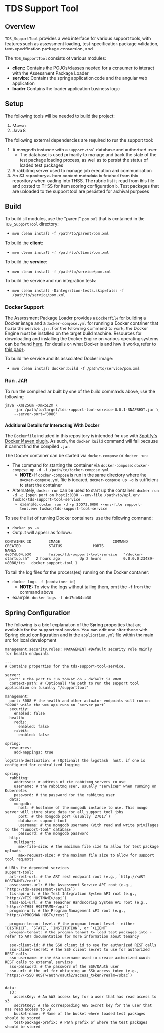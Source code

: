 # TDS Support Tool
## Overview
`TDS_SupportTool` provides a web interface for various support tools, with features such as assessment loading, test-specification 
package validation, test-specification package conversion, and 

The `TDS_SupportTool` consists of various modules:

* **client:** Contains the POJOs/classes needed for a consumer to interact with the Assessment Package Loader
* **service:** Contains the spring application code and the angular web application
* **loader** Contains the loader application business logic


## Setup
The following tools will be needed to build the project:

1. Maven
2. Java 8

The following external dependencies are required to run the support tool:

1. A mongodb instance with a `support-tool` database and authorized user
    - The database is used primarily to manage and track the state of the test package loading process, as well as to persist the status of loaded test packages
2. A rabbitmq server used to manage job execution and communication
3. An S3 repository
    a. Item content metadata is fetched from this repository when loading into THSS. The rubric list is read from this file and posted to THSS for item scoring configuration
    b. Test packages that are uploaded to the support tool are persisted for archival purposes

## Build
To build all modules, use the "parent" `pom.xml` that is contained in the `TDS_SupportTool` directory:

* `mvn clean install -f /path/to/parent/pom.xml`

To build the **client**:

* `mvn clean install -f /path/to/client/pom.xml`

To build the **service**:

* `mvn clean install -f /path/to/service/pom.xml`

To build the service and run integration tests:
  
* `mvn clean install -Dintegration-tests.skip=false -f /path/to/service/pom.xml`

### Docker Support
The Assessment Package Loader provides a `Dockerfile` for building a Docker image and a `docker-compose.yml` for running a Docker container that hosts the service `.jar`.  For the following command to work, the Docker Engine must be installed on the target build machine.  Resources for downloading and installing the Docker Engine on various operating systems can be found [here](https://docs.docker.com/engine/installation/).  For details on what Docker is and how it works, refer to [this page](https://www.docker.com/what-docker).

To build the service and its associated Docker image:

* `mvn clean install docker:build -f /path/to/service/pom.xml`

### Run .JAR
To run the compiled jar built by one of the build commands above, use the following:

```
java -Xms256m -Xmx512m \
    -jar /path/to/target/tds-support-tool-service-0.0.1-SNAPSHOT.jar \
    --server-port="8080"
```

#### Additional Details for Interacting With Docker
The `Dockerfile` included in this repository is intended for use with [Spotify's Docker Maven plugin](https://github.com/spotify/docker-maven-plugin).  As such, the `docker build` command will fail because it cannot find the compiled `.jar`.

The Docker container can be started via `docker-compose` or `docker run`:

* The command for starting the container via `docker-compose`:  `docker-compose up -d -f /path/to/docker-compose.yml`
  * **NOTE:** If `docker-compose` is run in the same directory where the `docker-compose.yml` file is located, `docker-compose up -d` is sufficient to start the container
* Alternately, `docker run` can be used to start up the container:  `docker run -d -p [open port on host]:8080 --env-file /path/to/apl.env fwsbac/tds-support-tool-service`
  * example:  `docker run -d -p 23572:8080 --env-file support-tool.env fwsbac/tds-support-tool-service`

To see the list of running Docker containers, use the following command:

* `docker ps -a`
* Output will appear as follows:
 
```
CONTAINER ID        IMAGE                        COMMAND                CREATED             STATUS              PORTS                     NAMES
de37db84cb30        fwsbac/tds-support-tool-service   "/docker-startup.sh"   2 hours ago         Up 2 hours          0.0.0.0:23489->8080/tcp   docker_support-tool_1
```
To tail the log files for the process(es) running on the Docker container:

* `docker logs -f [container id]`
  * **NOTE:**  To view the logs without tailing them, omit the `-f` from the command above
* example:  `docker logs -f de37db84cb30`

## Spring Configuration
The following is a brief explanation of the Spring properties that are available for the support tool service.  You can edit and alter these with Spring cloud configuration and in the `application.yml` file within the main src for local development

```
management.security.roles: MANAGEMENT #Default security role mainly for health endpoints

---
# Contains properties for the tds-support-tool-service.

server:
  port: # the port to run tomcat on - default is 8080
  context-path: # (Optional) the path to run the support tool application on (usually "/supporttool"

management:
  port: 8008 # the health and other actuator endpoints will run on "8008" while the web app runs on `server.port`
  security:
    enabled: false
  health:
    redis:
      enabled: false
    rabbit:
      enabled: false

spring:
  resources:
    add-mappings: true

logstash-destination: # (Optional) the logstash  host, if one is configured for centralized logging

spring:
  rabbitmq:
    addresses: # address of the rabbitmq servers to use
    username: # the rabbitmq user, usually "services" when running on Kubernetes
    password: # the password for the rabbitmq user
  data:
    mongodb:
      host: # hostname of the mongodb instance to use. This mongo server will store state data for all support tool jobs
      port: # the mongodb port (usually `27017`)
      database: support-tool
      username: # the mongodb username (with read and write privilages to the "support-tool" database
      password: # the mongodb password
  http:
    multipart:
      max-file-size: # the maximum file size to allow for test package uploads
      max-request-size: # the maximum file size to allow for support tool requests

# URLs for dependent services
support-tool:
  art-rest-url: # the ART rest endpoint root (e.g., `http://<ART HOSTNAME>/rest`)
  assessment-url: # the Assessment Service API root (e.g., `http://tds-assessment-service`)
  tis-api-url: # the Test Integration System API root (e.g., `http://<TIS HOSTNAME>/api`)
  thss-api-url: # the Teeacher Handscoring System API root (e.g., `http://<THSS HOSTNAME>/api`)
  progman-url: # the Program Management API root (e.g., `http://<PROGMAN HOST>/rest`)

  progman-tenant-level: # the progman tenant level - either `DISTRICT`, `STATE`, `INSTITUTION`, or `CLIENT`
  progman-tenant: # the progman tenant to load test packages into - refer to ART documentation for more information about tenancy

  sso-client-id: # the SSO client id to use for authorized REST calls
  sso-client-secret: # the SSO client secret to use for authorized REST calls
  sso-username: # the SSO username used to create authorized OAuth REST calls to external services
  sso-password: # the password of the SSO/OAuth user
  sso-url: # the url for obtaining an SSO access token (e.g., `https://<SSO HOST>/auth/oauth2/access_token?realm=/sbac`)


data:
  s3:
    accessKey: # An AWS access key for a user that has read access to s3
    secretKey: # The corresponding AWS Secret key for the user that has read access to S3
    bucket-name: # Name of the bucket where loaded test packages should be stored
    test-package-prefix: # Path prefix of where the test packages should be stored

```